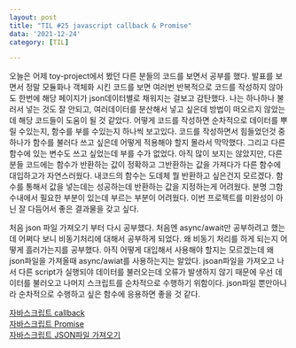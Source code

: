 ```yaml
---
layout: post
title: "TIL #25 javascript callback & Promise"
data: '2021-12-24'
category: [TIL]

---
```


오늘은 어제 toy-project에서 봤던 다른 분들의 코드를 보면서 공부를 했다. 발표를 보면서 정말 모듈화나 객체화 시킨 코드를 보면 여러번 반복적으로 코드를 작성하지 않아도 한번에 해당 페이지가 json데이터별로 채워지는 걸보고 감탄했다. 나는 하나하나 불러서 넣는 것도 잘 안되고, 여러데이터를 분산해서 넣고 싶은데 방법이 떠오르지 않았는데 해당 코드들이 도움이 될 것 같았다. 
어떻게 코드를 작성하면 순차적으로 데이터를 뿌릴 수있는지, 함수를 부를 수있는지 하나씩 보고있다. 코드를 작성하면서 힘들었던것 중 하나가 함수를 불러다 쓰고 싶은데 어떻게 적용해야 할지 몰라서 막막했다. 그리고 다른 함수에 있는 변수도 쓰고 싶었는데 부를 수가 없었다. 아직 많이 보지는 않았지만, 다른분들 코드에는 함수가 반환하는 값이 정확하고 그반환하는 값을 가져다가 다른 함수에 대입하고가 자연스러웠다. 내코드의 함수는 도데체 뭘 반환하고 싶은건지 모르겠다. 함수를 통해서 값을 넣는데는 성공하는데 반환하는 값을 지정하는게 어려웠다. 분명 그함수내에서 필요한 부분이 있는데 부르는 부분이 어려웠다. 이번 프로젝트를 미완성이 아닌 잘 다듬어서 좋은 결과물을 갖고 싶다. 


처음 json 파일 가져오기 부터 다시 공부했다. 처음엔 async/await만 공부하려고 했는데 어쩌다 보니 비동기처리에 대해서 공부하게 되었다. 왜 비동기 처리를 하게 되는지 어떻게 흘러가는지를 공부했다. 아직 어떻게 대입해서 사용해야 할지는 모르겠는데 왜 json파일을 가져올때 async/awiat를 사용하는지는 알았다. jsoan파일을 가져오고 나서 다른 script가 실행되야 데이터를 불러오는데 오류가 발생하지 않기 때문에 우선 데이터를 불러오고 나머지 스크립트를 순차적으로 수행하기 위함이다. json파일 뿐만아니라 순차적으로 수행하고 싶은 함수에 응용하면 좋을 것 같다. 

<a href="/javascript/js_callback">자바스크립트 callback</a><br/>
<a href="/javascript/js_promise">자바스크립트 Promise</a><br/>
<a href="/javascript/js_getdata">자바스크립트 JSON파일 가져오기</a><br/>
